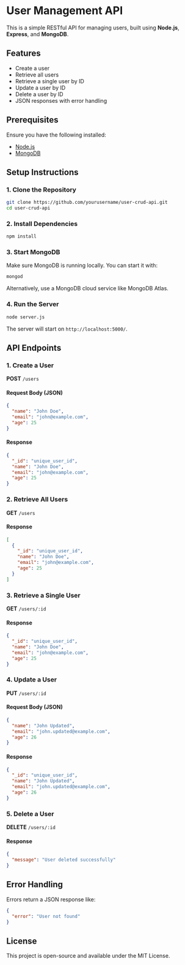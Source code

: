 # User Management API

This is a simple RESTful API for managing users, built using **Node.js**, **Express**, and **MongoDB**.

## Features
- Create a user
- Retrieve all users
- Retrieve a single user by ID
- Update a user by ID
- Delete a user by ID
- JSON responses with error handling

## Prerequisites
Ensure you have the following installed:
- [Node.js](https://nodejs.org/)
- [MongoDB](https://www.mongodb.com/)

## Setup Instructions

### 1. Clone the Repository
```sh
git clone https://github.com/yourusername/user-crud-api.git
cd user-crud-api
```

### 2. Install Dependencies
```sh
npm install
```

### 3. Start MongoDB
Make sure MongoDB is running locally. You can start it with:
```sh
mongod
```
Alternatively, use a MongoDB cloud service like MongoDB Atlas.

### 4. Run the Server
```sh
node server.js
```
The server will start on `http://localhost:5000/`.

## API Endpoints

### 1. Create a User
**POST** `/users`

#### Request Body (JSON)
```json
{
  "name": "John Doe",
  "email": "john@example.com",
  "age": 25
}
```

#### Response
```json
{
  "_id": "unique_user_id",
  "name": "John Doe",
  "email": "john@example.com",
  "age": 25
}
```

### 2. Retrieve All Users
**GET** `/users`

#### Response
```json
[
  {
    "_id": "unique_user_id",
    "name": "John Doe",
    "email": "john@example.com",
    "age": 25
  }
]
```

### 3. Retrieve a Single User
**GET** `/users/:id`

#### Response
```json
{
  "_id": "unique_user_id",
  "name": "John Doe",
  "email": "john@example.com",
  "age": 25
}
```

### 4. Update a User
**PUT** `/users/:id`

#### Request Body (JSON)
```json
{
  "name": "John Updated",
  "email": "john.updated@example.com",
  "age": 26
}
```

#### Response
```json
{
  "_id": "unique_user_id",
  "name": "John Updated",
  "email": "john.updated@example.com",
  "age": 26
}
```

### 5. Delete a User
**DELETE** `/users/:id`

#### Response
```json
{
  "message": "User deleted successfully"
}
```

## Error Handling
Errors return a JSON response like:
```json
{
  "error": "User not found"
}
```

## License
This project is open-source and available under the MIT License.

